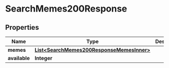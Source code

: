 

# SearchMemes200Response

## Properties

Name | Type | Description | Notes
------------ | ------------- | ------------- | -------------
**memes** | [**List&lt;SearchMemes200ResponseMemesInner&gt;**](SearchMemes200ResponseMemesInner.md) |  |  [optional]
**available** | **Integer** |  |  [optional]




